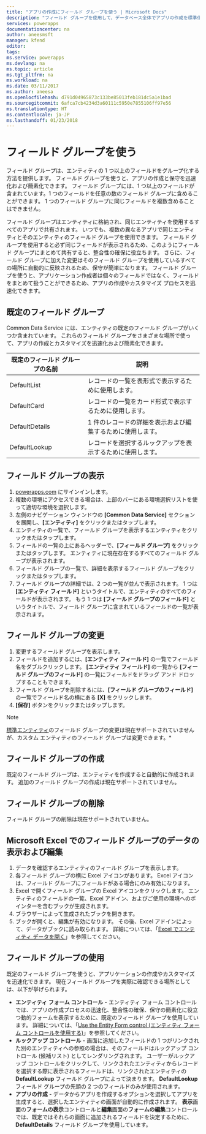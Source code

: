 ```yaml
---
title: "アプリの作成にフィールド グループを使う | Microsoft Docs"
description: "フィールド グループを使用して、データベース全体でアプリの作成を標準化します。"
services: powerapps
documentationcenter: na
author: aneesmsft
manager: kfend
editor: 
tags: 
ms.service: powerapps
ms.devlang: na
ms.topic: article
ms.tgt_pltfrm: na
ms.workload: na
ms.date: 03/11/2017
ms.author: aneesa
ms.openlocfilehash: d791d04965873c133be85013feb181dc5a1e1bad
ms.sourcegitcommit: 6afca7cb4234d3a60111c5950e7855106ff97e56
ms.translationtype: HT
ms.contentlocale: ja-JP
ms.lasthandoff: 01/23/2018
---
```

# <a name="use-field-groups"></a>フィールド グループを使う
フィールド グループは、エンティティの 1 つ以上のフィールドをグループ化する方法を提供します。 フィールド グループを使うと、アプリの作成と保守を迅速化および簡素化できます。 フィールド グループには、1 つ以上のフィールドが含まれています。1 つのフィールドを任意の数のフィールド グループに含めることができます。 1 つのフィールド グループに同じフィールドを複数含めることはできません。

フィールド グループはエンティティに格納され、同じエンティティを使用するすべてのアプリで共有されます。 いつでも、複数の異なるアプリで同じエンティティとそのエンティティのフィールド グループを使用できます。 フィールド グループを使用すると必ず同じフィールドが表示されるため、このようにフィールド グループにまとめて共有すると、整合性の確保に役立ちます。 さらに、フィールド グループに加えた変更はそのフィールド グループを使用しているすべての場所に自動的に反映されるため、保守が簡単になります。 フィールド グループを使うと、アプリケーション作成者は個々のフィールドではなく、フィールドをまとめて扱うことができるため、アプリの作成やカスタマイズ プロセスを迅速化できます。

## <a name="default-field-groups"></a>既定のフィールド グループ
Common Data Service には、エンティティの既定のフィールド グループがいくつか含まれています。 これらのフィールド グループをさまざまな場所で使って、アプリの作成とカスタマイズを迅速化および簡素化できます。

| 既定のフィールド グループの名前 | 説明 |
| --- | --- |
| DefaultList |レコードの一覧を表形式で表示するために使用します。 |
| DefaultCard |レコードの一覧をカード形式で表示するために使用します。 |
| DefaultDetails |1 件のレコードの詳細を表示および編集するために使用します。 |
| DefaultLookup |レコードを選択するルックアップを表示するために使用します。 |

## <a name="view-a-field-group"></a>フィールド グループの表示
1. [powerapps.com](https://web.powerapps.com) にサインインします。
2. 複数の環境にアクセスできる場合は、上部のバーにある環境選択リストを使って適切な環境を選択します。
3. 左側のナビゲーション ウィンドウの **[Common Data Service]** セクションを展開し、**[エンティティ]** をクリックまたはタップします。
4. エンティティの一覧で、フィールド グループを表示するエンティティをクリックまたはタップします。
5. フィールドの一覧の上にあるヘッダーで、**[フィールド グループ]** をクリックまたはタップします。 エンティティに現在存在するすべてのフィールド グループが表示されます。
6. フィールド グループの一覧で、詳細を表示するフィールド グループをクリックまたはタップします。
7. フィールド グループの詳細では、2 つの一覧が並んで表示されます。 1 つは **[エンティティ フィールド]** というタイトルで、エンティティのすべてのフィールドが表示されます。 もう 1 つは **[フィールド グループのフィールド]** というタイトルで、フィールド グループに含まれているフィールドの一覧が表示されます。

## <a name="modify-a-field-group"></a>フィールド グループの変更
1. 変更するフィールド グループを表示します。
2. フィールドを追加するには、**[エンティティ フィールド]** の一覧でフィールド名をダブルクリックします。 **[エンティティ フィールド]** の一覧から **[フィールド グループのフィールド]** の一覧にフィールドをドラッグ アンド ドロップすることもできます。
3. フィールド グループを削除するには、**[フィールド グループのフィールド]** の一覧でフィールド名の横にある **[X]** をクリックします。
4. **[保存]** ボタンをクリックまたはタップします。

> [!NOTE]
> [標準エンティティ](guided-learning/manage-data.yml#step-2)のフィールド グループの変更は現在サポートされていませんが、カスタム エンティティのフィールド グループは変更できます。*

## <a name="creating-a-field-group"></a>フィールド グループの作成
既定のフィールド グループは、エンティティを作成すると自動的に作成されます。 追加のフィールド グループの作成は現在サポートされていません。

## <a name="delete-a-field-group"></a>フィールド グループの削除
フィールド グループの削除は現在サポートされていません。

## <a name="view-and-edit-field-group-data-in-microsoft-excel"></a>Microsoft Excel でのフィールド グループのデータの表示および編集
1. データを確認するエンティティのフィールド グループを表示します。
2. 各フィールド グループの横に Excel アイコンがあります。 Excel アイコンは、フィールド グループにフィールドがある場合にのみ有効になります。
3. Excel で開くフィールド グループの Excel アイコンをクリックします。 エンティティのフィールドの一覧、Excel アドイン、およびご使用の環境へのポインターを含むブックが生成されます。
4. ブラウザーによって生成されたブックを開きます。
5. ブックが開くと、編集が有効になります。 その後、Excel アドインによって、データがブックに読み取られます。 詳細については、「[Excel でエンティティ データを開く](data-platform-interactive-excel.md)」を参照してください。

## <a name="field-group-usage"></a>フィールド グループの使用
既定のフィールド グループを使うと、アプリケーションの作成やカスタマイズを迅速化できます。 現在フィールド グループを実際に確認できる場所としては、以下が挙げられます。

* **エンティティ フォーム コントロール** - エンティティ フォーム コントロールでは、アプリの作成プロセスの迅速化、整合性の確保、保守の簡素化に役立つ動的フォームを表示するために、既定のフィールド グループを使用しています。 詳細については、「[Use the Entity Form control (エンティティ フォーム コントロールを使用する)](entity-form-control.md)」を参照してください。
* **ルックアップ コントロール** - 画面に追加したフィールドの 1 つがリンクされた別のエンティティへの参照の場合は、そのフィールドはルックアップ コントロール (候補リスト) としてレンダリングされます。 ユーザーがルックアップ コントロールをクリックして、リンクされたエンティティからレコードを選択する際に表示されるフィールドは、リンクされたエンティティの **DefaultLookup** フィールド グループによって決まります。 **DefaultLookup** フィールド グループの先頭の 2 つのフィールドのみが使用されます。
* **アプリの作成** - データからアプリを作成するオプションを選択してアプリを生成すると、選択したエンティティの画面が自動的に作成されます。 **表示**画面の**フォームの表示**コントロールと**編集**画面の**フォームの編集**コントロールでは、既定ではそれらの画面に追加されるフィールドを決定するために、**DefaultDetails** フィールド グループを使用しています。

